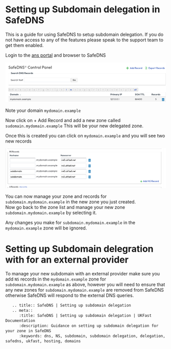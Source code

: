 # Setting up Subdomain delegation in SafeDNS

This is a guide for using SafeDNS to setup subdomain delegation. If you do not have access to any of the features please speak to the support team to get them enabled.

Login to the [ans portal](https://portal.ans.co.uk/safedns) and browser to SafeDNS

![SafeDNS Zone Page](files/safedns_zone_page.png)

Note your domain `mydomain.example`

Now click on + Add Record and add a new zone called `sudomain.mydomain.example` This will be your new delegated zone.

Once this is created you can click on `mydomain.example` and you will see two new records

![Delegated Zone](files/subdomain_delegation_zone.png)

You can now manage your zone and records for `subdomain.mydomain.example` in the new zone you just created.</br>
Now go back to the zone list and manage your new zone `subdomain.mydomain.example` by selecting it.</br>

Any changes you make for `subdomain.mydomain.example` in the `mydomain.example` zone will be ignored.

# Setting up Subdomain delegration with for an external provider

To manage your new subdomain with an external provider make sure you add `NS` records in the `mydomain.example` zone for `subdomain.mydomain.example` as above, however you will need to ensure that any new zones for `subdomain.mydomain.example` are removed from SafeDNS otherwise SafeDNS will respond to the external DNS queries.


```eval_rst
   .. title:: SafeDNS | Setting up subdomain delegation
   .. meta::
      :title: SafeDNS | Setting up subdomain delegation | UKFast Documentation
      :description: Guidance on setting up subdomain delegation for your zone in SafeDNS
      :keywords: dns, NS, subdomain, subdomain delegation, delegation, safedns, ukfast, hosting, domains
```
